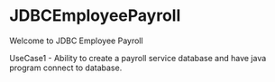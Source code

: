 # JDBCEmployeePayroll

Welcome to JDBC Employee Payroll

UseCase1 -
Ability to create a payroll service database and have java program connect to database.
